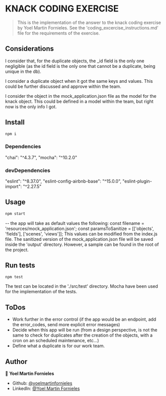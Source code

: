 # KNACK CODING EXERCISE

> This is the implementation of the answer to the knack coding exercise by Yoel Martin Fornieles.
> See the 'coding_excercise_instructions.md' file for the requirements of the exercise.

## Considerations

I consider that, for the duplicate objects, the _id field is the only one negligible (as the id field is the only one that cannot be a duplicate, being unique in the db).

I consider a duplicate object when it got the same keys and values. This could be further discussed and approve within the team.

I consider the object in the mock_application.json file as the model for the knack object. This could be defined in a model within the team, but right now is the only info I got.

## Install

```sh
npm i
```

### Dependencies
  "chai": "^4.3.7",
  "mocha": "^10.2.0"

### devDependencies

  "eslint": "^8.37.0",
  "eslint-config-airbnb-base": "^15.0.0",
  "eslint-plugin-import": "^2.27.5"

## Usage

```sh
npm start
```

-- the app will take as default values the following:
const filename = 'resources/mock_application.json';
const paramsToSanitize = [['objects', 'fields'], ['scenes', 'views']];
This values can be modified from the index.js file.
The sanitized version of the mock_application.json file will be saved inside the 'output' directory. However, a sample can be found in the root of the project.

## Run tests

```sh
npm test
```

The test can be located in the './src/test' directory.
Mocha have been used for the implementation of the tests.

## ToDos

- Work further in the error control (if the app would be an endpoint, add the error_codes, send more explicit error messages)
- Decide when this app will be run (from a design perspective, is not the same to check for duplicates after the creation of the objects, with a cron on an scheduled maintenance, etc...)
- Define what a duplicate is for our work team.

## Author

👤 **Yoel Martin Fornieles**

- Github: [@yoelmartinfornieles](https://github.com/yoelmartinfornieles)
- LinkedIn: [@Yoel Martin Fornieles](https://www.linkedin.com/in/yoel-martin/)
